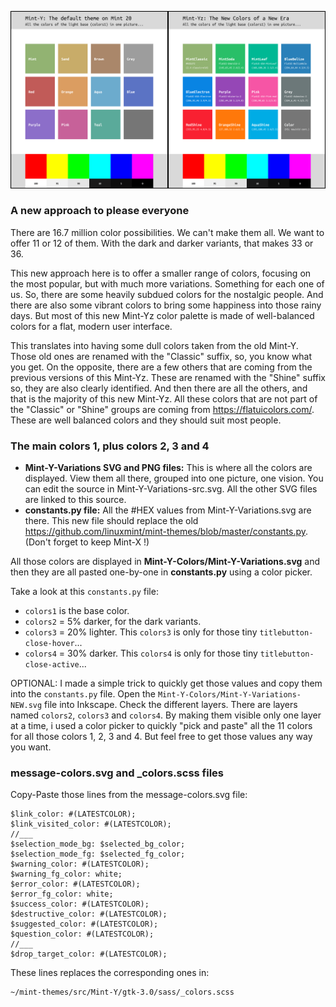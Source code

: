 ![Mint-Y-Variations-compare-OLDvsNEW](Mint-Y-Variations-compare-OLD.png)

### A new approach to please everyone
There are 16.7 million color possibilities. We can't make them all. We want to offer 11 or 12 of them. With the dark and darker variants, that makes 33 or 36.

This new approach here is to offer a smaller range of colors, focusing on the most popular, but with much more variations. Something for each one of us. So, there are some heavily subdued colors for the nostalgic people. And there are also some vibrant colors to bring some happiness into those rainy days. But most of this new Mint-Yz color palette is made of well-balanced colors for a flat, modern user interface.

This translates into having some dull colors taken from the old Mint-Y. Those old ones are renamed with the "Classic" suffix, so, you know what you get. On the opposite, there are a few others that are coming from the previous versions of this Mint-Yz. These are renamed with the "Shine" suffix so, they are also clearly identified. And then there are all the others, and that is the majority of this new Mint-Yz. All these colors that are not part of the "Classic" or "Shine" groups are coming from https://flatuicolors.com/. These are well balanced colors and they should suit most people.

### The main colors 1, plus colors 2, 3 and 4
* **Mint-Y-Variations SVG and PNG files:** This is where all the colors are displayed. View them all there, grouped into one picture, one vision. You can edit the source in Mint-Y-Variations-src.svg. All the other SVG files are linked to this source.
* **constants.py file:** All the #HEX values from Mint-Y-Variations.svg are there. This new file should replace the old https://github.com/linuxmint/mint-themes/blob/master/constants.py. (Don't forget to keep Mint-X !)

All those colors are displayed in **Mint-Y-Colors/Mint-Y-Variations.svg** and then they are all pasted one-by-one in **constants.py** using a color picker.

Take a look at this `constants.py` file:

* `colors1` is the base color.
* `colors2` = 5% darker, for the dark variants.
* `colors3` = 20% lighter. This `colors3` is only for those tiny `titlebutton-close-hover`...
* `colors4` = 30% darker. This `colors4` is only for those tiny `titlebutton-close-active`...

OPTIONAL: I made a simple trick to quickly get those values and copy them into the `constants.py` file. Open the `Mint-Y-Colors/Mint-Y-Variations-NEW.svg` file into Inkscape. Check the different layers. There are layers named `colors2`, `colors3` and `colors4`. By making them visible only one layer at a time, i used a color picker to quickly "pick and paste" all the 11 colors for all those colors 1, 2, 3 and 4. But feel free to get those values any way you want.

### message-colors.svg and _colors.scss files
Copy-Paste those lines from the message-colors.svg file:

    $link_color: #(LATESTCOLOR);
    $link_visited_color: #(LATESTCOLOR);
    //___
    $selection_mode_bg: $selected_bg_color;
    $selection_mode_fg: $selected_fg_color;
    $warning_color: #(LATESTCOLOR);
    $warning_fg_color: white;
    $error_color: #(LATESTCOLOR);
    $error_fg_color: white;
    $success_color: #(LATESTCOLOR);
    $destructive_color: #(LATESTCOLOR);
    $suggested_color: #(LATESTCOLOR);
    $question_color: #(LATESTCOLOR);
    //___
    $drop_target_color: #(LATESTCOLOR);

These lines replaces the corresponding ones in:

    ~/mint-themes/src/Mint-Y/gtk-3.0/sass/_colors.scss